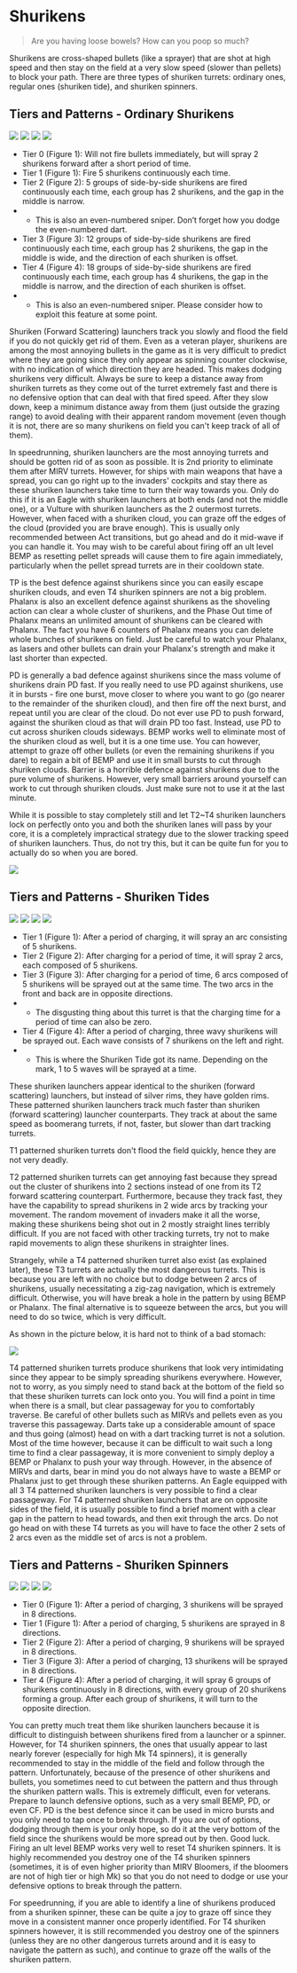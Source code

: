 # Shurikens

> Are you having loose bowels? How can you poop so much?

Shurikens are cross-shaped bullets (like a sprayer) that are shot at high speed and then stay on the field at a very slow speed (slower than pellets) to block your path. There are three types of shuriken turrets: ordinary ones, regular ones (shuriken tide), and shuriken spinners.

## Tiers and Patterns - Ordinary Shurikens

<img src="/turrets/shuriken_1.png" style={{zoom:1.25}}/>
<img src="/turrets/shuriken_2.png" style={{zoom:1.25}}/>
<img src="/turrets/shuriken_3.png" style={{zoom:1.25}}/>
<img src="/turrets/shuriken_4.png" style={{zoom:1.25}}/>

- Tier 0 (Figure 1): Will not fire bullets immediately, but will spray 2 shurikens forward after a short period of time.
- Tier 1 (Figure 1): Fire 5 shurikens continuously each time.
- Tier 2 (Figure 2): 5 groups of side-by-side shurikens are fired continuously each time, each group has 2 shurikens, and the gap in the middle is narrow.
- - This is also an even-numbered sniper. Don’t forget how you dodge the even-numbered dart.
- Tier 3 (Figure 3): 12 groups of side-by-side shurikens are fired continuously each time, each group has 2 shurikens, the gap in the middle is wide, and the direction of each shuriken is offset.
- Tier 4 (Figure 4): 18 groups of side-by-side shurikens are fired continuously each time, each group has 4 shurikens, the gap in the middle is narrow, and the direction of each shuriken is offset.
- - This is also an even-numbered sniper. Please consider how to exploit this feature at some point.

Shuriken (Forward Scattering) launchers track you slowly and flood the field if you do not quickly get rid of them. Even as a veteran player, shurikens are among the most annoying bullets in the game as it is very difficult to predict where they are going since they only appear as spinning counter clockwise, with no indication of which direction they are headed. This makes dodging shurikens very difficult. Always be sure to keep a distance away from shuriken turrets as they come out of the turret extremely fast and there is no defensive option that can deal with that fired speed. After they slow down, keep a minimum distance away from them (just outside the grazing range) to avoid dealing with their apparent random movement (even though it is not, there are so many shurikens on field you can't keep track of all of them).

In speedrunning, shuriken launchers are the most annoying turrets and should be gotten rid of as soon as possible. It is 2nd priority to eliminate them after MIRV turrets. However, for ships with main weapons that have a spread, you can go right up to the invaders' cockpits and stay there as these shuriken launchers take time to turn their way towards you. Only do this if it is an Eagle with shuriken launchers at both ends (and not the middle one), or a Vulture with shuriken launchers as the 2 outermost turrets. However, when faced with a shuriken cloud, you can graze off the edges of the cloud (provided you are brave enough). This is usually only recommended between Act transitions, but go ahead and do it mid-wave if you can handle it. You may wish to be careful about firing off an ult level BEMP as resetting pellet spreads will cause them to fire again immediately, particularly when the pellet spread turrets are in their cooldown state.

TP is the best defence against shurikens since you can easily escape shuriken clouds, and even T4 shuriken spinners are not a big problem. Phalanx is also an excellent defence against shurikens as the shoveling action can clear a whole cluster of shurikens, and the Phase Out time of Phalanx means an unlimited amount of shurikens can be cleared with Phalanx. The fact you have 6 counters of Phalanx means you can delete whole bunches of shurikens on field. Just be careful to watch your Phalanx, as lasers and other bullets can drain your Phalanx's strength and make it last shorter than expected.

PD is generally a bad defence against shurikens since the mass volume of shurikens drain PD fast. If you really need to use PD against shurikens, use it in bursts - fire one burst, move closer to where you want to go (go nearer to the remainder of the shuriken cloud), and then fire off the next burst, and repeat until you are clear of the cloud. Do not ever use PD to push forward, against the shuriken cloud as that will drain PD too fast. Instead, use PD to cut across shuriken clouds sideways. BEMP works well to eliminate most of the shuriken cloud as well, but it is a one time use. You can however, attempt to graze off other bullets (or even the remaining shurikens if you dare) to regain a bit of BEMP and use it in small bursts to cut through shuriken clouds. Barrier is a horrible defence against shurikens due to the pure volume of shurikens. However, very small barriers around yourself can work to cut through shuriken clouds. Just make sure not to use it at the last minute.

While it is possible to stay completely still and let T2~T4 shuriken launchers lock on perfectly onto you and both the shuriken lanes will pass by your core, it is a completely impractical strategy due to the slower tracking speed of shuriken launchers. Thus, do not try this, but it can be quite fun for you to actually do so when you are bored.

<img src="/Cookbook/shurikengraze.gif" style={{zoom:1}}/>

## Tiers and Patterns - Shuriken Tides

<img src="/turrets/shuriken_tide_1.png" style={{zoom:1.25}}/>
<img src="/turrets/shuriken_tide_2.png" style={{zoom:1.25}}/>
<img src="/turrets/shuriken_tide_3.png" style={{zoom:1.25}}/>
<img src="/turrets/shuriken_tide_4.png" style={{zoom:1.25}}/>

- Tier 1 (Figure 1): After a period of charging, it will spray an arc consisting of 5 shurikens.
- Tier 2 (Figure 2): After charging for a period of time, it will spray 2 arcs, each composed of 5 shurikens.
- Tier 3 (Figure 3): After charging for a period of time, 6 arcs composed of 5 shurikens will be sprayed out at the same time. The two arcs in the front and back are in opposite directions.
- - The disgusting thing about this turret is that the charging time for a period of time can also be zero.
- Tier 4 (Figure 4): After a period of charging, three wavy shurikens will be sprayed out. Each wave consists of 7 shurikens on the left and right.
- - This is where the Shuriken Tide got its name. Depending on the mark, 1 to 5 waves will be sprayed at a time.

These shuriken launchers appear identical to the shuriken (forward scattering) launchers, but instead of silver rims, they have golden rims. These patterned shuriken launchers track much faster than shuriken (forward scattering) launcher counterparts. They track at about the same speed as boomerang turrets, if not, faster, but slower than dart tracking turrets.

T1 patterned shuriken turrets don't flood the field quickly, hence they are not very deadly.

T2 patterned shuriken turrets can get annoying fast because they spread out the cluster of shurikens into 2 sections instead of one from its T2 forward scattering counterpart. Furthermore, because they track fast, they have the capability to spread shurikens in 2 wide arcs by tracking your movement. The random movement of invaders make it all the worse, making these shurikens being shot out in 2 mostly straight lines terribly difficult. If you are not faced with other tracking turrets, try not to make rapid movements to align these shurikens in straighter lines.

Strangely, while a T4 patterned shuriken turret also exist (as explained later), these T3 turrets are actually the most dangerous turrets. This is because you are left with no choice but to dodge between 2 arcs of shurikens, usually necessitating a zig-zag navigation, which is extremely difficult. Otherwise, you will have break a hole in the pattern by using BEMP or Phalanx. The final alternative is to squeeze between the arcs, but you will need to do so twice, which is very difficult.

As shown in the picture below, it is hard not to think of a bad stomach:

<img src="/Cookbook/shuriken3.gif" style={{zoom:1}}/>

T4 patterned shuriken turrets produce shurikens that look very intimidating since they appear to be simply spreading shurikens everywhere. However, not to worry, as you simply need to stand back at the bottom of the field so that these shuriken turrets can lock onto you. You will find a point in time when there is a small, but clear passageway for you to comfortably traverse. Be careful of other bullets such as MIRVs and pellets even as you traverse this passageway. Darts take up a considerable amount of space and thus going (almost) head on with a dart tracking turret is not a solution. Most of the time however, because it can be difficult to wait such a long time to find a clear passageway, it is more convenient to simply deploy a BEMP or Phalanx to push your way through. However, in the absence of MIRVs and darts, bear in mind you do not always have to waste a BEMP or Phalanx just to get through these shuriken patterns. An Eagle equipped with all 3 T4 patterned shuriken launchers is very possible to find a clear passageway. For T4 patterned shuriken launchers that are on opposite sides of the field, it is usually possible to find a brief moment with a clear gap in the pattern to head towards, and then exit through the arcs. Do not go head on with these T4 turrets as you will have to face the other 2 sets of 2 arcs even as the middle set of arcs is not a problem.

## Tiers and Patterns - Shuriken Spinners

<img src="/turrets/shuriken_spinner_1.png" style={{zoom:1.25}}/>
<img src="/turrets/shuriken_spinner_2.png" style={{zoom:1.25}}/>
<img src="/turrets/shuriken_spinner_3.png" style={{zoom:1.25}}/>
<img src="/turrets/shuriken_spinner_4.png" style={{zoom:1.25}}/>

- Tier 0 (Figure 1): After a period of charging, 3 shurikens will be sprayed in 8 directions.
- Tier 1 (Figure 1): After a period of charging, 5 shurikens are sprayed in 8 directions.
- Tier 2 (Figure 2): After a period of charging, 9 shurikens will be sprayed in 8 directions.
- Tier 3 (Figure 3): After a period of charging, 13 shurikens will be sprayed in 8 directions.
- Tier 4 (Figure 4): After a period of charging, it will spray 6 groups of shurikens continuously in 8 directions, with every group of 20 shurikens forming a group. After each group of shurikens, it will turn to the opposite direction.

You can pretty much treat them like shuriken launchers because it is difficult to distinguish between shurikens fired from a launcher or a spinner. However, for T4 shuriken spinners, the ones that usually appear to last nearly forever (especially for high Mk T4 spinners), it is generally recommended to stay in the middle of the field and follow through the pattern. Unfortunately, because of the presence of other shurikens and bullets, you sometimes need to cut between the pattern and thus through the shuriken pattern walls. This is extremely difficult, even for veterans. Prepare to launch defensive options, such as a very small BEMP, PD, or even CF. PD is the best defence since it can be used in micro bursts and you only need to tap once to break through. If you are out of options, dodging through them is your only hope, so do it at the very bottom of the field since the shurikens would be more spread out by then. Good luck. Firing an ult level BEMP works very well to reset T4 shuriken spinners. It is highly recommended you destroy one of the T4 shuriken spinners (sometimes, it is of even higher priority than MIRV Bloomers, if the bloomers are not of high tier or high Mk) so that you do not need to dodge or use your defensive options to break through the pattern.

For speedrunning, if you are able to identify a line of shurikens produced from a shuriken spinner, these can be quite a joy to graze off since they move in a consistent manner once properly identified. For T4 shuriken spinners however, it is still recommended you destroy one of the spinners (unless they are no other dangerous turrets around and it is easy to navigate the pattern as such), and continue to graze off the walls of the shuriken pattern.

